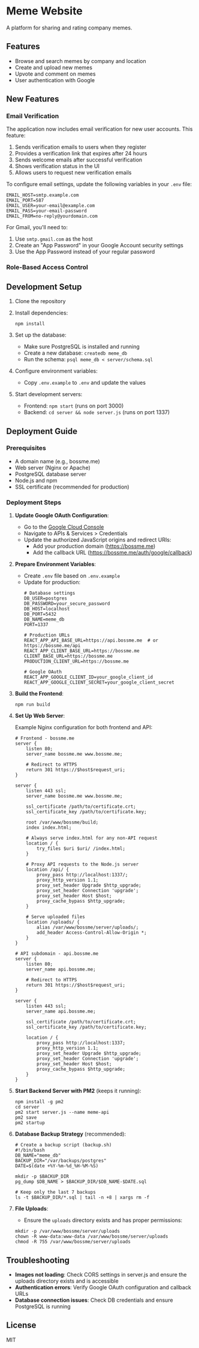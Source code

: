 # Meme Website

A platform for sharing and rating company memes.

## Features

- Browse and search memes by company and location
- Create and upload new memes
- Upvote and comment on memes
- User authentication with Google

## New Features

### Email Verification

The application now includes email verification for new user accounts. This feature:

1. Sends verification emails to users when they register
2. Provides a verification link that expires after 24 hours
3. Sends welcome emails after successful verification
4. Shows verification status in the UI
5. Allows users to request new verification emails

To configure email settings, update the following variables in your `.env` file:

```
EMAIL_HOST=smtp.example.com
EMAIL_PORT=587
EMAIL_USER=your-email@example.com
EMAIL_PASS=your-email-password
EMAIL_FROM=no-reply@yourdomain.com
```

For Gmail, you'll need to:
1. Use `smtp.gmail.com` as the host
2. Create an "App Password" in your Google Account security settings
3. Use the App Password instead of your regular password

### Role-Based Access Control

## Development Setup

1. Clone the repository
2. Install dependencies:
   ```
   npm install
   ```
   
3. Set up the database:
   - Make sure PostgreSQL is installed and running
   - Create a new database: `createdb meme_db`
   - Run the schema: `psql meme_db < server/schema.sql`
   
4. Configure environment variables:
   - Copy `.env.example` to `.env` and update the values

5. Start development servers:
   - Frontend: `npm start` (runs on port 3000)
   - Backend: `cd server && node server.js` (runs on port 1337)

## Deployment Guide

### Prerequisites
- A domain name (e.g., bossme.me)
- Web server (Nginx or Apache)
- PostgreSQL database server
- Node.js and npm
- SSL certificate (recommended for production)

### Deployment Steps

1. **Update Google OAuth Configuration**:
   - Go to the [Google Cloud Console](https://console.cloud.google.com/)
   - Navigate to APIs & Services > Credentials
   - Update the authorized JavaScript origins and redirect URIs:
     - Add your production domain (https://bossme.me)
     - Add the callback URL (https://bossme.me/auth/google/callback)

2. **Prepare Environment Variables**:
   - Create `.env` file based on `.env.example`
   - Update for production:
     ```
     # Database settings
     DB_USER=postgres
     DB_PASSWORD=your_secure_password
     DB_HOST=localhost
     DB_PORT=5432
     DB_NAME=meme_db
     PORT=1337

     # Production URLs
     REACT_APP_API_BASE_URL=https://api.bossme.me  # or https://bossme.me/api
     REACT_APP_CLIENT_BASE_URL=https://bossme.me
     CLIENT_BASE_URL=https://bossme.me
     PRODUCTION_CLIENT_URL=https://bossme.me

     # Google OAuth
     REACT_APP_GOOGLE_CLIENT_ID=your_google_client_id
     REACT_APP_GOOGLE_CLIENT_SECRET=your_google_client_secret
     ```

3. **Build the Frontend**:
   ```
   npm run build
   ```
   
4. **Set Up Web Server**:
   
   Example Nginx configuration for both frontend and API:
   ```
   # Frontend - bossme.me
   server {
       listen 80;
       server_name bossme.me www.bossme.me;
       
       # Redirect to HTTPS
       return 301 https://$host$request_uri;
   }
   
   server {
       listen 443 ssl;
       server_name bossme.me www.bossme.me;
       
       ssl_certificate /path/to/certificate.crt;
       ssl_certificate_key /path/to/certificate.key;
       
       root /var/www/bossme/build;
       index index.html;
       
       # Always serve index.html for any non-API request
       location / {
           try_files $uri $uri/ /index.html;
       }
       
       # Proxy API requests to the Node.js server
       location /api/ {
           proxy_pass http://localhost:1337/;
           proxy_http_version 1.1;
           proxy_set_header Upgrade $http_upgrade;
           proxy_set_header Connection 'upgrade';
           proxy_set_header Host $host;
           proxy_cache_bypass $http_upgrade;
       }
       
       # Serve uploaded files
       location /uploads/ {
           alias /var/www/bossme/server/uploads/;
           add_header Access-Control-Allow-Origin *;
       }
   }
   
   # API subdomain - api.bossme.me
   server {
       listen 80;
       server_name api.bossme.me;
       
       # Redirect to HTTPS
       return 301 https://$host$request_uri;
   }
   
   server {
       listen 443 ssl;
       server_name api.bossme.me;
       
       ssl_certificate /path/to/certificate.crt;
       ssl_certificate_key /path/to/certificate.key;
       
       location / {
           proxy_pass http://localhost:1337;
           proxy_http_version 1.1;
           proxy_set_header Upgrade $http_upgrade;
           proxy_set_header Connection 'upgrade';
           proxy_set_header Host $host;
           proxy_cache_bypass $http_upgrade;
       }
   }
   ```

5. **Start Backend Server with PM2** (keeps it running):
   ```
   npm install -g pm2
   cd server
   pm2 start server.js --name meme-api
   pm2 save
   pm2 startup
   ```

6. **Database Backup Strategy** (recommended):
   ```
   # Create a backup script (backup.sh)
   #!/bin/bash
   DB_NAME="meme_db"
   BACKUP_DIR="/var/backups/postgres"
   DATE=$(date +%Y-%m-%d_%H-%M-%S)
   
   mkdir -p $BACKUP_DIR
   pg_dump $DB_NAME > $BACKUP_DIR/$DB_NAME-$DATE.sql
   
   # Keep only the last 7 backups
   ls -t $BACKUP_DIR/*.sql | tail -n +8 | xargs rm -f
   ```

7. **File Uploads**:
   - Ensure the `uploads` directory exists and has proper permissions:
   ```
   mkdir -p /var/www/bossme/server/uploads
   chown -R www-data:www-data /var/www/bossme/server/uploads
   chmod -R 755 /var/www/bossme/server/uploads
   ```

## Troubleshooting

- **Images not loading**: Check CORS settings in server.js and ensure the uploads directory exists and is accessible
- **Authentication errors**: Verify Google OAuth configuration and callback URLs
- **Database connection issues**: Check DB credentials and ensure PostgreSQL is running

## License

MIT
